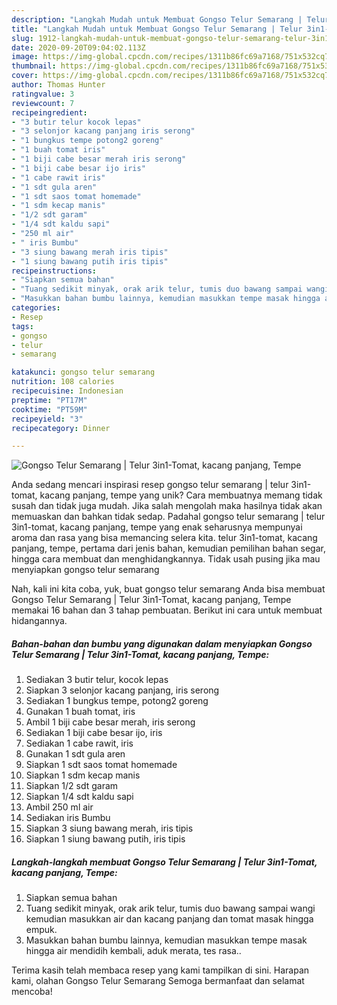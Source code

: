 ```yaml
---
description: "Langkah Mudah untuk Membuat Gongso Telur Semarang | Telur 3in1-Tomat, kacang panjang, Tempe, Menggugah Selera"
title: "Langkah Mudah untuk Membuat Gongso Telur Semarang | Telur 3in1-Tomat, kacang panjang, Tempe, Menggugah Selera"
slug: 1912-langkah-mudah-untuk-membuat-gongso-telur-semarang-telur-3in1-tomat-kacang-panjang-tempe-menggugah-selera
date: 2020-09-20T09:04:02.113Z
image: https://img-global.cpcdn.com/recipes/1311b86fc69a7168/751x532cq70/gongso-telur-semarang-telur-3in1-tomat-kacang-panjang-tempe-foto-resep-utama.jpg
thumbnail: https://img-global.cpcdn.com/recipes/1311b86fc69a7168/751x532cq70/gongso-telur-semarang-telur-3in1-tomat-kacang-panjang-tempe-foto-resep-utama.jpg
cover: https://img-global.cpcdn.com/recipes/1311b86fc69a7168/751x532cq70/gongso-telur-semarang-telur-3in1-tomat-kacang-panjang-tempe-foto-resep-utama.jpg
author: Thomas Hunter
ratingvalue: 3
reviewcount: 7
recipeingredient:
- "3 butir telur kocok lepas"
- "3 selonjor kacang panjang iris serong"
- "1 bungkus tempe potong2 goreng"
- "1 buah tomat iris"
- "1 biji cabe besar merah iris serong"
- "1 biji cabe besar ijo iris"
- "1 cabe rawit iris"
- "1 sdt gula aren"
- "1 sdt saos tomat homemade"
- "1 sdm kecap manis"
- "1/2 sdt garam"
- "1/4 sdt kaldu sapi"
- "250 ml air"
- " iris Bumbu"
- "3 siung bawang merah iris tipis"
- "1 siung bawang putih iris tipis"
recipeinstructions:
- "Siapkan semua bahan"
- "Tuang sedikit minyak, orak arik telur, tumis duo bawang sampai wangi kemudian masukkan air dan kacang panjang dan tomat masak hingga empuk."
- "Masukkan bahan bumbu lainnya, kemudian masukkan tempe masak hingga air mendidih kembali, aduk merata, tes rasa.."
categories:
- Resep
tags:
- gongso
- telur
- semarang

katakunci: gongso telur semarang 
nutrition: 108 calories
recipecuisine: Indonesian
preptime: "PT17M"
cooktime: "PT59M"
recipeyield: "3"
recipecategory: Dinner

---
```



![Gongso Telur Semarang | Telur 3in1-Tomat, kacang panjang, Tempe](https://img-global.cpcdn.com/recipes/1311b86fc69a7168/751x532cq70/gongso-telur-semarang-telur-3in1-tomat-kacang-panjang-tempe-foto-resep-utama.jpg)

Anda sedang mencari inspirasi resep gongso telur semarang | telur 3in1-tomat, kacang panjang, tempe yang unik? Cara membuatnya memang tidak susah dan tidak juga mudah. Jika salah mengolah maka hasilnya tidak akan memuaskan dan bahkan tidak sedap. Padahal gongso telur semarang | telur 3in1-tomat, kacang panjang, tempe yang enak seharusnya mempunyai aroma dan rasa yang bisa memancing selera kita.
 telur 3in1-tomat, kacang panjang, tempe, pertama dari jenis bahan, kemudian pemilihan bahan segar, hingga cara membuat dan menghidangkannya. Tidak usah pusing jika mau menyiapkan gongso telur semarang 

Nah, kali ini kita coba, yuk, buat gongso telur semarang  Anda bisa membuat Gongso Telur Semarang | Telur 3in1-Tomat, kacang panjang, Tempe memakai 16 bahan dan 3 tahap pembuatan. Berikut ini cara untuk membuat hidangannya.

<!--inarticleads1-->

##### Bahan-bahan dan bumbu yang digunakan dalam menyiapkan Gongso Telur Semarang | Telur 3in1-Tomat, kacang panjang, Tempe:

1. Sediakan 3 butir telur, kocok lepas
1. Siapkan 3 selonjor kacang panjang, iris serong
1. Sediakan 1 bungkus tempe, potong2 goreng
1. Gunakan 1 buah tomat, iris
1. Ambil 1 biji cabe besar merah, iris serong
1. Sediakan 1 biji cabe besar ijo, iris
1. Sediakan 1 cabe rawit, iris
1. Gunakan 1 sdt gula aren
1. Siapkan 1 sdt saos tomat homemade
1. Siapkan 1 sdm kecap manis
1. Siapkan 1/2 sdt garam
1. Siapkan 1/4 sdt kaldu sapi
1. Ambil 250 ml air
1. Sediakan  iris Bumbu
1. Siapkan 3 siung bawang merah, iris tipis
1. Siapkan 1 siung bawang putih, iris tipis




<!--inarticleads2-->

##### Langkah-langkah membuat Gongso Telur Semarang | Telur 3in1-Tomat, kacang panjang, Tempe:

1. Siapkan semua bahan
1. Tuang sedikit minyak, orak arik telur, tumis duo bawang sampai wangi kemudian masukkan air dan kacang panjang dan tomat masak hingga empuk.
1. Masukkan bahan bumbu lainnya, kemudian masukkan tempe masak hingga air mendidih kembali, aduk merata, tes rasa..




Terima kasih telah membaca resep yang kami tampilkan di sini. Harapan kami, olahan Gongso Telur Semarang  Semoga bermanfaat dan selamat mencoba!
